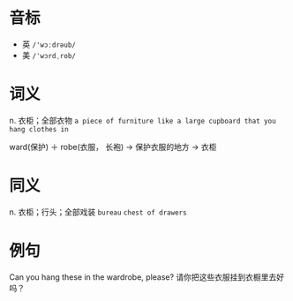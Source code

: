# 音标

- 英 `/'wɔːdrəub/`
- 美 `/ˈwɔrdˌrob/`

# 词义

n. 衣柜；全部衣物
`a piece of furniture like a large cupboard that you hang clothes in`



ward(保护) ＋ robe(衣服， 长袍) → 保护衣服的地方 → 衣柜

# 同义

n. 衣柜；行头；全部戏装
`bureau` `chest of drawers`

# 例句

Can you hang these in the wardrobe, please?
请你把这些衣服挂到衣橱里去好吗？


